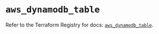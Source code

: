 # `aws_dynamodb_table`

Refer to the Terraform Registry for docs: [`aws_dynamodb_table`](https://registry.terraform.io/providers/hashicorp/aws/4.67.0/docs/resources/dynamodb_table).
